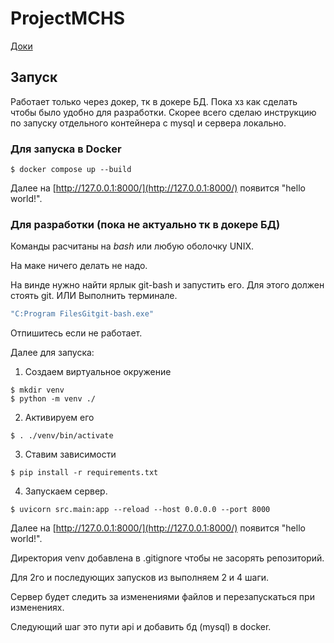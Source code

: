 # ProjectMCHS

[Доки](https://drive.google.com/drive/folders/1O8I7lcUWHXA4Z6xpvW2Tnp-mM9MzI16N)

## Запуск

Работает только через докер, тк в докере БД.
Пока хз как сделать чтобы было удобно для разработки.
Скорее всего сделаю инструкцию по запуску отдельного контейнера с mysql
и сервера локально.

### Для запуска в Docker 

```shell
$ docker compose up --build
```
Далее на [http://127.0.0.1:8000/](http://127.0.0.1:8000/) появится "hello world!".

### Для разработки (пока не актуально тк в докере БД)

Команды расчитаны на *bash* или любую оболочку UNIX.

На маке ничего делать не надо.

На винде нужно найти ярлык git-bash и запустить его. Для этого должен стоять git.
ИЛИ
Выполнить терминале.

```cmd
"C:Program FilesGitgit-bash.exe"
```
Отпишитесь если не работает.

Далее для запуска:

1. Создаем виртуальное окружение

```shell
$ mkdir venv
$ python -m venv ./
```

2. Активируем его

```shell
$ . ./venv/bin/activate
```

3. Ставим зависимости

```shell
$ pip install -r requirements.txt
```

4. Запускаем сервер.

```shell
$ uvicorn src.main:app --reload --host 0.0.0.0 --port 8000
```

Далее на [http://127.0.0.1:8000/](http://127.0.0.1:8000/) появится "hello world!".

Директория venv добавлена в .gitignore чтобы не засорять репозиторий.

Для 2го и последующих запусков из выполняем 2 и 4 шаги.

Сервер будет следить за изменениями файлов и перезапускаться при изменениях.

Следующий шаг это пути api и добавить бд (mysql) в docker.
